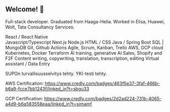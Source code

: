 ## Welcome! 👋

Full-stack developer. Graduated from Haaga-Helia. Worked in Elisa, Huawei, Wolt, Tata Consultancy Services.

React / React Native  
Javascript/Typescript
Next.js
Node.js
HTML / CSS
Java / Spring Boot
SQL | MongoDB
Git, Github Actions
Agile, Scrum, Kanban, Trello
AWS, GCP cloud
Kubernetes, Docker
Terraform
AI training, generative AI
Sales, Shopify and F2F
Content writing, copywriting,
translation, transcription, editing
Virtual assistant / Data Entry

SUPOn turvallisuusselvitys tehty. YKI-testi tehty.

AWS Certification: https://www.credly.com/badges/463f5e37-3faf-466b-b6a9-fcce7bb1243f/linked_in?t=sbgu33

GCP Certification: https://www.credly.com/badges/2d2ad224-731b-4065-a4d9-b6a583558eaa/linked_in?t=sjmamf

<!--
**andrey-krendzel-new/andrey-krendzel-new** is a ✨ _special_ ✨ repository because its `README.md` (this file) appears on your GitHub profile.

Here are some ideas to get you started:

- 🔭 I’m currently working on ...
- 🌱 I’m currently learning ...
- 👯 I’m looking to collaborate on ...
- 🤔 I’m looking for help with ...
- 💬 Ask me about ...
- 📫 How to reach me: ...
- 😄 Pronouns: ...
- ⚡ Fun fact: ...
-->
